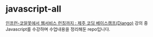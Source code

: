 # javascript-all
[인프런-코알못에서 웹서비스 런칭까지 : 제주 코딩 베이스캠프(Django)](https://www.inflearn.com/course/web_fullstack) 강의 중 Javascript를 수강하며 수업내용을 정리해둔 repo입니다.
